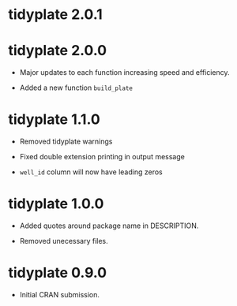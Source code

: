 # tidyplate 2.0.1

# tidyplate 2.0.0

* Major updates to each function increasing speed and efficiency.

* Added a new function `build_plate`

# tidyplate 1.1.0

* Removed tidyplate warnings

* Fixed double extension printing in output message

* `well_id` column will now have leading zeros

# tidyplate 1.0.0

* Added quotes around package name in DESCRIPTION.

* Removed unecessary files.

# tidyplate 0.9.0

* Initial CRAN submission.
